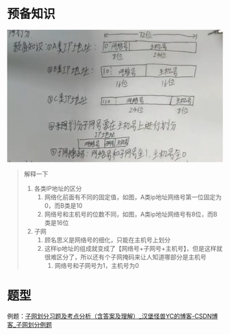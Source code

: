 # 预备知识

![1676734743187](image/2-子网划分/1676734743187.png)

> 解释一下
>
> 1. 各类IP地址的区分
>    1. 网络化前面有不同的固定值，如图，A类ip地址网络号第一位固定为0，而B类是10
>    2. 网络号和主机号的位数不同，如图，A类ip地址网络号有8位，而B类是16位
> 2. 子网
>    1. 顾名思义是网络号的细化，只能在主机号上划分
>    2. 这样ip地址的组成就变成了【网络号+子网号+主机号】，但是这样就很难区分了，所以还有个子网掩码来让人知道哪部分是主机号
>       1. 网络号和子网号为1，主机号为0

# 题型

例题：[子网划分习题及考点分析（含答案及理解）_汉堡怪兽YC的博客-CSDN博客_子网划分例题](https://blog.csdn.net/weixin_47890121/article/details/111941825)
